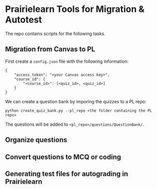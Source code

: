 # Prairielearn Tools for Migration \& Autotest

The repo contains scripts for the following tasks. 

## Migration from Canvas to PL
First create a `config.json` file with the following information:
```
{
    "access_token": "<your Canvas access key>",
    "course_id": {
        "<course_id>": [<quiz_id>, <quiz_id>]
    }
}
```

We can create a question bank by imporing the quizzes to a PL repo:
```
python create_quiz_bank.py --pl_repo <the folder containing the PL repo>
```
The questions will be added to `<pl_repo>/questions/QuestionBank/`.

## Organize questions 

## Convert questions to MCQ or coding 

## Generating test files for autograding in Prairielearn
